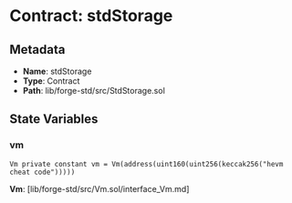 # Contract: stdStorage

## Metadata

- **Name**: stdStorage
- **Type**: Contract
- **Path**: lib/forge-std/src/StdStorage.sol

## State Variables

### vm

```solidity
Vm private constant vm = Vm(address(uint160(uint256(keccak256("hevm cheat code")))))
```

**Vm**: [lib/forge-std/src/Vm.sol/interface_Vm.md]
